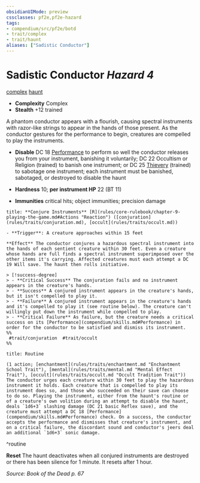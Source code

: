 ```yaml
---
obsidianUIMode: preview
cssclasses: pf2e,pf2e-hazard
tags:
- compendium/src/pf2e/botd
- trait/complex
- trait/haunt
aliases: ["Sadistic Conductor"]
---
```

# Sadistic Conductor *Hazard 4*  
[complex](rules/traits/complex.md "Complex Hazard Trait")  [haunt](rules/traits/haunt.md "Haunt Hazard Trait")  

- **Complexity** Complex
- **Stealth** +12 trained  

A phantom conductor appears with a flourish, causing spectral instruments with razor-like strings to appear in the hands of those present. As the conductor gestures for the performance to begin, creatures are compelled to play the instruments.

- **Disable** DC 18 [Performance](compendium/skills.md#Performance) to perform so well the conductor releases you from your instrument, banishing it voluntarily; DC 22 Occultism or Religion (trained) to banish one instrument; or DC 25 [Thievery](compendium/skills.md#Thievery) (trained) to sabotage one instrument; each instrument must be banished, sabotaged, or destroyed to disable the haunt  

- **Hardness** 10; **per instrument HP** 22 (BT 11)
- **Immunities** critical hits; object immunities; precision damage

```ad-embed-ability
title: **Conjure Instruments** [R](rules/core-rulebook/chapter-9-playing-the-game.md#Actions "Reaction") ([conjuration](rules/traits/conjuration.md), [occult](rules/traits/occult.md))

- **Trigger**: A creature approaches within 15 feet

**Effect** The conductor conjures a hazardous spectral instrument into the hands of each sentient creature within 30 feet. Even a creature whose hands are full finds a spectral instrument superimposed over the other items it's carrying. Affected creatures must each attempt a DC 19 Will save. The haunt then rolls initiative.

> [!success-degree] 
> - **Critical Success** The conjuration fails and no instrument appears in the creature's hands.
> - **Success** A conjured instrument appears in the creature's hands, but it isn't compelled to play it.
> - **Failure** A conjured instrument appears in the creature's hands and it's compelled to play it (see routine below). The creature can't willingly put down the instrument while compelled to play.
> - **Critical Failure** As failure, but the creature needs a critical success on its [Performance](compendium/skills.md#Performance) in order for the conductor to be satisfied and dismiss its instrument.  
%%
 #trait/conjuration  #trait/occult 
%%
```

```ad-pf2-summary
title: Routine

(1 action; [enchantment](rules/traits/enchantment.md "Enchantment School Trait"), [mental](rules/traits/mental.md "Mental Effect Trait"), [occult](rules/traits/occult.md "Occult Tradition Trait")) The conductor urges each creature within 30 feet to play the hazardous instrument it holds. Each creature that is compelled to play its instrument does so, and those who succeeded on their save can choose to do so. Playing the instrument, either from the haunt's routine or of a creature's own volition during an attempt to disable the haunt, deals `1d6+3` slashing damage (DC 21 basic Reflex save), and the creature must attempt a DC 18 [Performance](compendium/skills.md#Performance) check. On a success, the conductor accepts the performance and dismisses that creature's instrument, and on a critical failure, the discordant sound and conductor's jeers deal an additional `1d6+3` sonic damage.
```
^routine

**Reset** The haunt deactivates when all conjured instruments are destroyed or there has been silence for 1 minute. It resets after 1 hour.  

*Source: Book of the Dead p. 67*